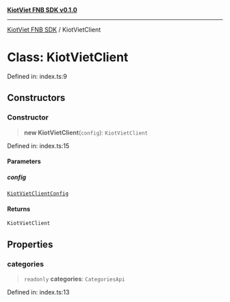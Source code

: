 [**KiotViet FNB SDK v0.1.0**](../README.md)

***

[KiotViet FNB SDK](../README.md) / KiotVietClient

# Class: KiotVietClient

Defined in: index.ts:9

## Constructors

### Constructor

> **new KiotVietClient**(`config`): `KiotVietClient`

Defined in: index.ts:15

#### Parameters

##### config

[`KiotVietClientConfig`](../interfaces/KiotVietClientConfig.md)

#### Returns

`KiotVietClient`

## Properties

### categories

> `readonly` **categories**: `CategoriesApi`

Defined in: index.ts:13
